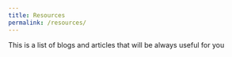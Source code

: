 ```yaml
---
title: Resources
permalink: /resources/
---
```


This is a list of blogs and articles that will be always useful for you
